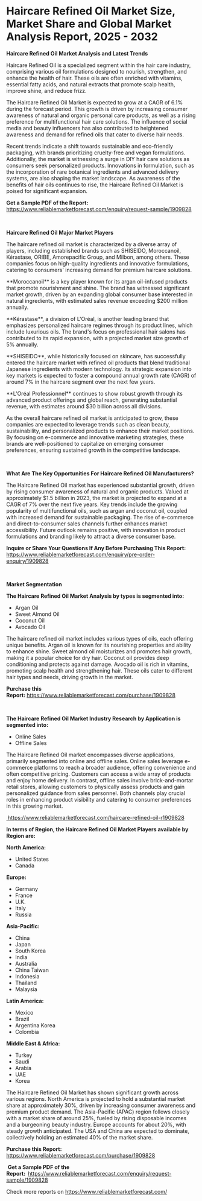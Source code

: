 <p><h1>Haircare Refined Oil Market Size, Market Share and Global Market Analysis Report, 2025 - 2032</h1></p><p><strong>Haircare Refined Oil Market Analysis and Latest Trends</strong></p>
<p><p>Haircare Refined Oil is a specialized segment within the hair care industry, comprising various oil formulations designed to nourish, strengthen, and enhance the health of hair. These oils are often enriched with vitamins, essential fatty acids, and natural extracts that promote scalp health, improve shine, and reduce frizz.</p><p>The Haircare Refined Oil Market is expected to grow at a CAGR of 6.1% during the forecast period. This growth is driven by increasing consumer awareness of natural and organic personal care products, as well as a rising preference for multifunctional hair care solutions. The influence of social media and beauty influencers has also contributed to heightened awareness and demand for refined oils that cater to diverse hair needs.</p><p>Recent trends indicate a shift towards sustainable and eco-friendly packaging, with brands prioritizing cruelty-free and vegan formulations. Additionally, the market is witnessing a surge in DIY hair care solutions as consumers seek personalized products. Innovations in formulation, such as the incorporation of rare botanical ingredients and advanced delivery systems, are also shaping the market landscape. As awareness of the benefits of hair oils continues to rise, the Haircare Refined Oil Market is poised for significant expansion.</p></p>
<p><strong>Get a Sample PDF of the Report:&nbsp;</strong> <a href="https://www.reliablemarketforecast.com/enquiry/request-sample/1909828?utm_campaign=2397&utm_medium=2&utm_source=Github&utm_content=ia&utm_term=10022025&utm_id=haircare-refined-oil">https://www.reliablemarketforecast.com/enquiry/request-sample/1909828</a></p>
<p>&nbsp;</p>
<p><strong>Haircare Refined Oil Major Market Players</strong></p>
<p><p>The haircare refined oil market is characterized by a diverse array of players, including established brands such as SHISEIDO, Moroccanoil, Kérastase, ORIBE, Amorepacific Group, and Milbon, among others. These companies focus on high-quality ingredients and innovative formulations, catering to consumers' increasing demand for premium haircare solutions.</p><p>**Moroccanoil** is a key player known for its argan oil-infused products that promote nourishment and shine. The brand has witnessed significant market growth, driven by an expanding global consumer base interested in natural ingredients, with estimated sales revenue exceeding $200 million annually.</p><p>**Kérastase**, a division of L'Oréal, is another leading brand that emphasizes personalized haircare regimes through its product lines, which include luxurious oils. The brand's focus on professional hair salons has contributed to its rapid expansion, with a projected market size growth of 5% annually.</p><p>**SHISEIDO**, while historically focused on skincare, has successfully entered the haircare market with refined oil products that blend traditional Japanese ingredients with modern technology. Its strategic expansion into key markets is expected to foster a compound annual growth rate (CAGR) of around 7% in the haircare segment over the next few years.</p><p>**L'Oréal Professionnel** continues to show robust growth through its advanced product offerings and global reach, generating substantial revenue, with estimates around $30 billion across all divisions. </p><p>As the overall haircare refined oil market is anticipated to grow, these companies are expected to leverage trends such as clean beauty, sustainability, and personalized products to enhance their market positions. By focusing on e-commerce and innovative marketing strategies, these brands are well-positioned to capitalize on emerging consumer preferences, ensuring sustained growth in the competitive landscape.</p></p>
<p>&nbsp;</p>
<p><strong>What Are The Key Opportunities For Haircare Refined Oil Manufacturers?</strong></p>
<p><p>The Haircare Refined Oil market has experienced substantial growth, driven by rising consumer awareness of natural and organic products. Valued at approximately $1.5 billion in 2023, the market is projected to expand at a CAGR of 7% over the next five years. Key trends include the growing popularity of multifunctional oils, such as argan and coconut oil, coupled with increased demand for sustainable packaging. The rise of e-commerce and direct-to-consumer sales channels further enhances market accessibility. Future outlook remains positive, with innovation in product formulations and branding likely to attract a diverse consumer base.</p></p>
<p><strong>Inquire or Share Your Questions If Any Before Purchasing This Report:</strong> <a href="https://www.reliablemarketforecast.com/enquiry/pre-order-enquiry/1909828?utm_campaign=2397&utm_medium=2&utm_source=Github&utm_content=ia&utm_term=10022025&utm_id=haircare-refined-oil">https://www.reliablemarketforecast.com/enquiry/pre-order-enquiry/1909828</a></p>
<p>&nbsp;</p>
<p><strong>Market Segmentation</strong></p>
<p><strong>The Haircare Refined Oil Market Analysis by types is segmented into:</strong></p>
<p><ul><li>Argan Oil</li><li>Sweet Almond Oil</li><li>Coconut Oil</li><li>Avocado Oil</li></ul></p>
<p><p>The haircare refined oil market includes various types of oils, each offering unique benefits. Argan oil is known for its nourishing properties and ability to enhance shine. Sweet almond oil moisturizes and promotes hair growth, making it a popular choice for dry hair. Coconut oil provides deep conditioning and protects against damage. Avocado oil is rich in vitamins, promoting scalp health and strengthening hair. These oils cater to different hair types and needs, driving growth in the market.</p></p>
<p><strong>Purchase this Report:&nbsp;</strong><a href="https://www.reliablemarketforecast.com/purchase/1909828?utm_campaign=2397&utm_medium=2&utm_source=Github&utm_content=ia&utm_term=10022025&utm_id=haircare-refined-oil">https://www.reliablemarketforecast.com/purchase/1909828</a></p>
<p>&nbsp;</p>
<p><strong>The Haircare Refined Oil Market Industry Research by Application is segmented into:</strong></p>
<p><ul><li>Online Sales</li><li>Offline Sales</li></ul></p>
<p><p>The Haircare Refined Oil market encompasses diverse applications, primarily segmented into online and offline sales. Online sales leverage e-commerce platforms to reach a broader audience, offering convenience and often competitive pricing. Customers can access a wide array of products and enjoy home delivery. In contrast, offline sales involve brick-and-mortar retail stores, allowing customers to physically assess products and gain personalized guidance from sales personnel. Both channels play crucial roles in enhancing product visibility and catering to consumer preferences in this growing market.</p></p>
<p><a href="https://www.reliablemarketforecast.com/haircare-refined-oil-r1909828?utm_campaign=2397&utm_medium=2&utm_source=Github&utm_content=ia&utm_term=10022025&utm_id=haircare-refined-oil">&nbsp;https://www.reliablemarketforecast.com/haircare-refined-oil-r1909828</a></p>
<p><strong>In terms of Region, the Haircare Refined Oil Market Players available by Region are:</strong></p>
<p>
    <p> <strong> North America: </strong>
        <ul>
            <li>United States</li>
            <li>Canada</li>
        </ul>
        </p> 
    <p> <strong> Europe: </strong>
        <ul>
            <li>Germany</li>
            <li>France</li>
            <li>U.K.</li>
            <li>Italy</li>
            <li>Russia</li>
        </ul>
        </p> 
    <p> <strong> Asia-Pacific: </strong>
        <ul>
            <li>China</li>
            <li>Japan</li>
            <li>South Korea</li>
            <li>India</li>
            <li>Australia</li>
            <li>China Taiwan</li>
            <li>Indonesia</li>
            <li>Thailand</li>
            <li>Malaysia</li>
        </ul>
        </p> 
    <p> <strong> Latin America: </strong>
        <ul>
            <li>Mexico</li>
            <li>Brazil</li>
            <li>Argentina Korea</li>
            <li>Colombia</li>
        </ul>
        </p> 
    <p> <strong> Middle East & Africa: </strong>
        <ul>
            <li>Turkey</li>
            <li>Saudi</li>
            <li>Arabia</li>
            <li>UAE</li>
            <li>Korea</li>
        </ul>
    </p>
    </p>
<p><p>The Haircare Refined Oil Market has shown significant growth across various regions. North America is projected to hold a substantial market share at approximately 30%, driven by increasing consumer awareness and premium product demand. The Asia-Pacific (APAC) region follows closely with a market share of around 25%, fueled by rising disposable incomes and a burgeoning beauty industry. Europe accounts for about 20%, with steady growth anticipated. The USA and China are expected to dominate, collectively holding an estimated 40% of the market share.</p></p>
<p><strong>Purchase this Report: </strong><a href="https://www.reliablemarketforecast.com/purchase/1909828?utm_campaign=2397&utm_medium=2&utm_source=Github&utm_content=ia&utm_term=10022025&utm_id=haircare-refined-oil">https://www.reliablemarketforecast.com/purchase/1909828</a></p>
<p>&nbsp;<strong>Get a Sample PDF of the Report:&nbsp;&nbsp;</strong><a href="https://www.reliablemarketforecast.com/enquiry/request-sample/1909828?utm_campaign=2397&utm_medium=2&utm_source=Github&utm_content=ia&utm_term=10022025&utm_id=haircare-refined-oil">https://www.reliablemarketforecast.com/enquiry/request-sample/1909828</a></p>
<p><strong></strong></p>
<p>Check more reports on <a href="https://www.reliablemarketforecast.com/?utm_campaign=2397&utm_medium=2&utm_source=Github&utm_content=ia&utm_term=10022025&utm_id=haircare-refined-oil">https://www.reliablemarketforecast.com/</a></p>